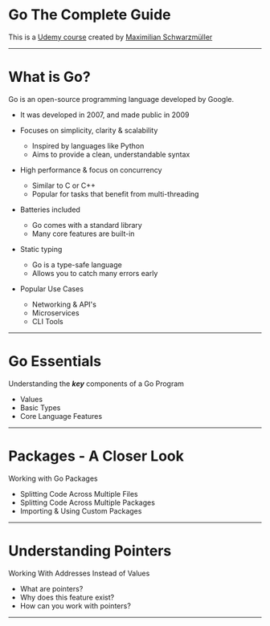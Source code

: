 # Go The Complete Guide

This is a [Udemy course](https://www.udemy.com/course/go-the-complete-guide/) created by [Maximilian Schwarzmüller](https://www.udemy.com/user/maximilian-schwarzmuller/)

---

# What is Go?

Go is an open-source programming language developed by Google.

- It was developed in 2007, and made public in 2009
- Focuses on simplicity, clarity & scalability
	- Inspired by languages like Python
    - Aims to provide a clean, understandable syntax
    
- High performance & focus on concurrency
	- Similar to C or C++
    - Popular for tasks that benefit from multi-threading
    
- Batteries included
	- Go comes with a standard library
    - Many core features are built-in
    
- Static typing
	- Go is a type-safe language
    - Allows you to catch many errors early
    
- Popular Use Cases
	- Networking & API's
    - Microservices
    - CLI Tools

---

# Go Essentials

Understanding the **_key_** components of a Go Program

- Values
- Basic Types
- Core Language Features

---

# Packages - A Closer Look

Working with Go Packages

- Splitting Code Across Multiple Files
- Splitting Code Across Multiple Packages
- Importing & Using Custom Packages

---

# Understanding Pointers

Working With Addresses Instead of Values

- What are pointers?
- Why does this feature exist?
- How can you work with pointers?

---
